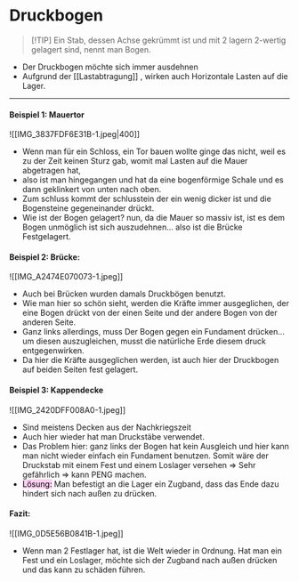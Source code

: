 # Druckbogen
>[!TIP] Ein Stab, dessen Achse gekrümmt ist und mit 2 lagern 2-wertig gelagert sind, nennt man Bogen.

- Der Druckbogen möchte sich immer ausdehnen
- Aufgrund der [[Lastabtragung]] , wirken auch Horizontale Lasten auf die Lager.

---
#### Beispiel 1: Mauertor

 ![[IMG_3837FDF6E31B-1.jpeg|400]]
- Wenn man für ein Schloss, ein Tor bauen wollte ginge das nicht, weil es zu der Zeit keinen Sturz gab, womit mal Lasten auf die Mauer abgetragen hat,
- also ist man hingegangen und hat da eine bogenförmige Schale und es dann geklinkert von unten nach oben.
- Zum schluss kommt der schlusstein der ein wenig dicker ist und die Bogensteine gegeneinander drückt.
- Wie ist der Bogen gelagert? nun, da die Mauer so massiv ist, ist es dem Bogen unmöglich ist sich auszudehnen... also ist die Brücke Festgelagert.

#### Beispiel 2: Brücke:

 ![[IMG_A2474E070073-1.jpeg]]
- Auch bei Brücken wurden damals Druckbögen benutzt.
- Wie man hier so schön sieht, werden die Kräfte immer ausgeglichen, der eine Bogen drückt von der einen Seite und der andere Bogen von der anderen Seite.
- Ganz links allerdings, muss Der Bogen gegen ein Fundament drücken... um diesen auszugleichen, musst die natürliche Erde diesem druck entgegenwirken.
- Da hier die Kräfte ausgeglichen werden, ist auch hier der Druckbogen auf beiden Seiten fest gelagert.

#### Beispiel 3: Kappendecke

![[IMG_2420DFF008A0-1.jpeg]]
- Sind meistens Decken aus der Nachkriegszeit
- Auch hier wieder hat man Druckstäbe verwendet.
- Das Problem hier: ganz links der Bogen hat kein Ausgleich und hier kann man nicht wieder einfach ein Fundament benutzen. Somit wäre der Druckstab mit einem Fest und einem Loslager versehen ⇒ Sehr gefährlich ⇒ kann PENG machen.
- <mark style="background: #FFB8EBA6;">Lösung:</mark> Man befestigt an die Lager ein Zugband, dass das Ende dazu hindert sich nach außen zu drücken.

#### Fazit:
![[IMG_0D5E56B0841B-1.jpeg]]
- Wenn man 2 Festlager hat, ist die Welt wieder in Ordnung. Hat man ein Fest und ein Loslager, möchte sich der Zugband nach außen drücken und das kann zu schäden führen.

